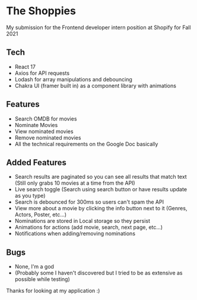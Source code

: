 ﻿# The Shoppies

My submission for the Frontend developer intern position at Shopify for Fall 2021

## Tech

- React 17
- Axios for API requests
- Lodash for array manipulations and debouncing
- Chakra UI (framer built in) as a component library with animations

## Features

- Search OMDB for movies
- Nominate Movies
- View nominated movies
- Remove nominated movies
- All the technical requirements on the Google Doc basically

## Added Features

- Search results are paginated so you can see all results that match text (Still only grabs 10 movies at a time from the API)
- Live search toggle (Search using search button or have results update as you type)
- Search is debounced for 300ms so users can't spam the API
- View more about a movie by clicking the info button next to it (Genres, Actors, Poster, etc...)
- Nominations are stored in Local storage so they persist
- Animations for actions (add movie, search, next page, etc...)
- Notifications when adding/removing nominations

## Bugs

- None, I'm a god
- (Probably some I haven't discovered but I tried to be as extensive as possible while testing)

Thanks for looking at my application :)
